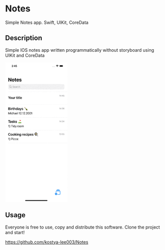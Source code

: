 # Notes
Simple Notes app. Swift, UIKit, CoreData

## Description
Simple IOS notes app written programmatically without storyboard using UIKit and CoreData

<p><img align="center" alt="gif" src="https://github.com/kostya-lee003/Notes/blob/main/Simulator%20Screen%20Recording%20-%20iPhone%2012%20Pro%20Max%20-%202022-01-21%20at%2014.46.26.gif" width="200" height="450"></p>

## Usage
Everyone is free to use, copy and distribute this software.
Clone the project and start!

https://github.com/kostya-lee003/Notes
